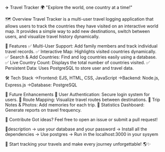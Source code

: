 ✈️ Travel Tracker 🌍
"Explore the world, one country at a time!"

🗺️ Overview
Travel Tracker is a multi-user travel logging application that allows users to track the countries they have visited on an interactive world map. It provides a simple way to add new destinations, switch between users, and visualize travel history dynamically.

🎯 Features
✅ Multi-User Support: Add family members and track individual travel records.
✅ Interactive Map: Highlights visited countries dynamically.
✅ Search & Add Countries: Find and log countries easily using a database.
✅ Live Country Count: Displays the total number of countries visited.
✅ Persistent Data: Uses PostgreSQL to store user and travel data.

🛠️ Tech Stack
 ->Frontend: EJS, HTML, CSS, JavaScript
 ->Backend: Node.js, Express.js
 ->Database: PostgreSQL

🚀 Future Enhancements
🔹 User Authentication: Secure login system for users.
🔹 Route Mapping: Visualize travel routes between destinations.
🔹 Trip Notes & Photos: Add memories for each trip.
🔹 Statistics Dashboard: Generate reports on travel frequency.

🤝 Contribute
Got ideas? Feel free to open an issue or submit a pull request!

🔸description
  -> use your database and your password
 -> Install all the dependencies
 -> Use postgres
-> Run in the  localhost:3000 in your sysyem


🚀 Start tracking your travels and make every journey unforgettable! 🌎✨
